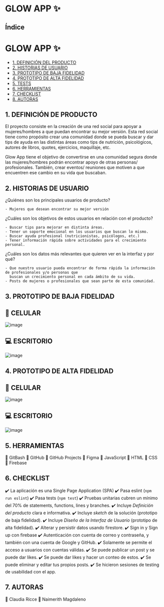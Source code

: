 # GLOW APP ✨

## Índice
# GLOW APP ✨

* [1. DEFINICIÓN DEL PRODUCTO](#1-DEFINICIÓN-DEL-PRODUCTO)
* [2. HISTORIAS DE USUARIO](#2-HISTORIAS-DE-USUARIO)
* [3. PROTOTIPO DE BAJA FIDELIDAD](#3-PROTOTIPO-DE-BAJA-FIDELIDAD)
* [4. PROTOTIPO DE ALTA FIDELIDAD](#4-PROTOTIPO-DE-ALTA-FIDELIDAD)
* [5. TESTS](#5-TESTS)
* [6. HERRAMIENTAS](#6-HERRAMIENTAS)
* [7. CHECKLIST](#7-CHECKLIST)
* [8. AUTORAS](#8-AUTORAS)


## 1. DEFINICIÓN DE PRODUCTO 

El proyecto consiste en la creación de una red social para apoyar a mujeres/hombres a que puedan encontrar su mejor versión. Esta red social tiene como propósito crear una comunidad donde se pueda buscar y dar tips de ayuda en las distintas áreas como tips de nutrición, psicológicos, autores de libros, quotes, ejercicios, maquillaje, etc.

Glow App tiene el objetivo de convertirse en una comunidad segura donde las mujeres/hombres podrán encontrar apoyo de otras personas/ profesionales. También, crear eventos/ reuniones que motiven a que encuentren ese cambio en su vida que buscaban.

## 2. HISTORIAS DE USUARIO 

  ¿Quiénes son los principales usuarios de producto?
    
    - Mujeres que desean encontrar su mejor versión 

  ¿Cuáles son los objetivos de estos usuarios en relación con el producto?
  
    - Buscar tips para mejorar en distinta áreas.
    - Tener un soporte emocional en los usuarios que buscan lo mismo.
    - Buscar ayuda profesional (nutricionistas, psicólogos, etc.)
    - Tener información rápida sobre actividades para el crecimiento personal.

  ¿Cuáles son los datos más relevantes que quieren ver en la interfaz y por qué?
  
    - Que nuestro usuario pueda encontrar de forma rápida la información de profesionales y/o personas que 
      buscan un crecimiento personal en cada ámbito de su vida.
    - Posts de mujeres o profesionales que sean parte de esta comunidad.

## 3. PROTOTIPO DE BAJA FIDELIDAD 

  ## 📱 CELULAR
  
  ![image]()
  
  ## 💻 ESCRITORIO
  
  ![image]()
  
## 4. PROTOTIPO DE ALTA FIDELIDAD 

  ## 📱 CELULAR

  ![image]()

  ## 💻 ESCRITORIO

  ![image]()
  
## 5. HERRAMIENTAS

  📌 GitBash
  📌 GitHub
  📌 GitHub Projects
  📌 Figma
  📌 JavaScript
  📌 HTML
  📌 CSS
  📌 Firebase

## 6. CHECKLIST 	

  ✔️ La aplicación es una Single Page Application (SPA)
  ✔️ Pasa eslint (`npm run eslint`) 
  ✔️ Pasa tests (`npm test`)
  ✔️ Pruebas unitarias cubren un mínimo del 70% de statements, functions, lines y branches.
  ✔️ Incluye _Definición del producto_ clara e informativa.
  ✔️ Incluye _sketch_ de la solución (prototipo de baja fidelidad).
  ✔️ Incluye _Diseño de la Interfaz de Usuario_ (prototipo de alta fidelidad).
  ✔️ Alterar y persistir datos usando firestore.
  ✔️ Sign in y Sign up con firebase
  ✔️ Autenticación con cuenta de correo y contraseña, y también con una cuenta de Google y GitHub.
  ✔️ Solamente se permite el acceso a usuarios con cuentas válidas.
  ✔️ Se puede publicar un post y se puede dar likes.
  ✔️ Se puede dar likes y hacer un conteo de estos.
  ✔️ Se puede eliminar y editar tus propios posts.
  ✔️ Se hicieron sesiones de testing de usabilidad con el app.

## 7. AUTORAS 

  📌 Claudia Ricce 
  📌 Naimerith Magdaleno
